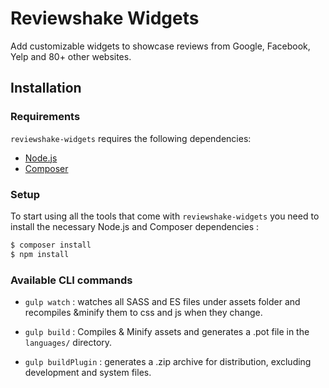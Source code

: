 # Reviewshake Widgets

Add customizable widgets to showcase reviews from Google, Facebook, Yelp and 80+ other websites.


Installation
---------------

### Requirements

`reviewshake-widgets` requires the following dependencies:

- [Node.js](https://nodejs.org/)
- [Composer](https://getcomposer.org/)

### Setup

To start using all the tools that come with `reviewshake-widgets`  you need to install the necessary Node.js and Composer dependencies :

```sh
$ composer install
$ npm install
```

### Available CLI commands
- `gulp watch` : watches all SASS and ES files under assets folder and recompiles &minify them to css and js when they change.

- `gulp build` : Compiles & Minify assets and generates a .pot file in the `languages/` directory.

- `gulp buildPlugin` : generates a .zip archive for distribution, excluding development and system files.
